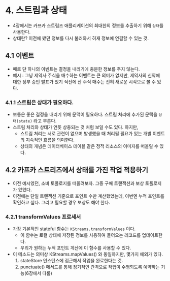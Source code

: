 # 4. 스트림과 상태
 * 4장에서는 카프카 스트림즈 애플리케이션의 최대한의 정보를 추출하기 위해 `상태`를 사용한다.
 * 상태란? 이전에 봤던 정보를 다시 불러와서 혀재 정보에 연결할 수 있는 것.


## 4.1 이벤트
 * 때로 단 하나의 이벤트는 결정을 내리기에 충분한 정보를 주지 않는다.
 * 예시 : 그냥 제약사 주식을 매수하는 이벤트는 큰 의미가 없지만, 제약사의 신약에 대한 정부 승인 발표가 있기 직전에 산 주식 매수는 전혀 새로운 시각으로 볼 수 있다.

### 4.1.1 스트림은 상태가 필요하다.
 * 보통은 좋은 결정을 내리기 위해 문맥이 필요하다. 스트림 처리에 추가된 문택을 `상태(state)` 라고 부른다.
 * 스트림 처리와 상태가 언뜻 상충되는 것 처럼 보일 수도 있다. 하지만,
    * 스트림 처리는 서로 관련이 없으며 발생했을 때 처리될 필요가 있는 개별 이벤트의 지속적인 흐름을 의미한다.
    * 상태의 개념은 데이터베이스 테이블 같은 정적 리소스의 이미지를 떠올릴 수 있다.

## 4.2 카프카 스트리즈에서 상태를 가진 작업 적용하기
 * 이전 예시였던, 소비 토폴로지를 떠올려보자. 그중 구매 트랜잭션과 보상 토폴로지가 있었다.
 * 이전에는 단일 트랜잭션 기준으로 포인트 수만 계산했었는데, 이번엔 누적 포인트를 확인하고 싶다. 그리고 필요할 경우 보상도 해야 한다.


### 4.2.1 transformValues  프로세서
 * 가장 기본적인 stateful 함수는 `KStreams.transformValues` 이다.
    * 이 함수는 로컬 상태에 저장된 정보를 사용하여 들어오는 레코드를 업데이트한다.
    * 우리가 원하는 누적 포인트 계산에 이 함수를 사용할 수 있다.
 * 이 메소드는 의미상 KStreams.mapValues() 와 동일하지만, 몇가지 에외가 있다.
    1. stateStore 인스턴스에 접근해서 작업을 완료한다는 것.
    2. punctuate() 메서드를 통해 정기적인 간격으로 작업이 수행되도록 예약하는 기능(6장에서 다룸)
